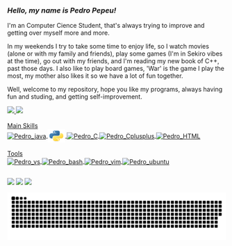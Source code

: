 <head><i><h3>
  Hello, my name is Pedro Pepeu!
</h3></i></head>
<p>
  I'm an Computer Cience Student, that's always trying to improve and getting over myself more and more.
  
  In my weekends I try to take some time to enjoy life, so I watch movies (alone or with my family and friends), play some games (I'm in Sekiro vibes at the time), go out with my friends, and I'm reading my new book of C++, past those days. I also like to play board games, 'War' is the game I   play   the most, my mother also likes it so we have a lot of fun together.
  
  Well, welcome to my repository, hope you like my programs, always having fun and studing, and getting self-improvement.
</p>


<div>
  <a href="https://github.com/PedroPepeu">
  <img height="180em" src="https://github-readme-stats.vercel.app/api?username=PedroPepeu&show_icons=true&theme=dark&include_all_commits=true&count_private=true"/>
  <img height="180em" src="https://github-readme-stats.vercel.app/api/top-langs/?username=PedroPepeu&layout=compact&langs_count=7&theme=dark"/>
</div>

<div style="display: inline_block"><br>
  Main Skills<br>
  <img align="center" alt="Pedro_java" height="30" width="40" src="https://cdn.jsdelivr.net/gh/devicons/devicon/icons/java/java-original.svg">
  <img align="center" alt="Pedro_Python" height="30" width="40" src="https://raw.githubusercontent.com/devicons/devicon/master/icons/python/python-original.svg">
  <img align="center" alt="Pedro_C" height="30" width="40" src="https://cdn.jsdelivr.net/gh/devicons/devicon/icons/c/c-original.svg">
  <img align="center" alt="Pedro_Cplusplus" height="30" width="40" src="https://cdn.jsdelivr.net/gh/devicons/devicon/icons/cplusplus/cplusplus-original.svg">
  <img align="center" alt="Pedro_HTML" height="30" width="40" src="https://cdn.jsdelivr.net/gh/devicons/devicon/icons/html5/html5-original.svg">
  <div><br>
    Tools<br>
    <img align="center" alt="Pedro_vs" height="30" width="40" src="https://cdn.jsdelivr.net/gh/devicons/devicon/icons/vscode/vscode-original.svg">
    <img align="center" alt="Pedro_bash" height="30" width="40" src="https://cdn.jsdelivr.net/gh/devicons/devicon/icons/bash/bash-original.svg">
    <img align="center" alt="Pedro_vim" height="30" width="40" src="https://cdn.jsdelivr.net/gh/devicons/devicon/icons/vim/vim-original.svg">
    <img align="center" alt="Pedro_ubuntu" height="30" width="40" src="https://cdn.jsdelivr.net/gh/devicons/devicon/icons/ubuntu/ubuntu-plain.svg">
  </div>
</div>

##

</div>
 <a href="https://www.instagram.com/pepeu.freitas/" target="_blank"><img src="https://img.shields.io/badge/-Instagram-%23E4405F?style=for-the-badge&logo=instagram&logoColor=white" target="_blank"></a>
 <a href="https://twitter.com/Pedro_Pepeu01" target="_blank"><img src="https://img.shields.io/badge/Twitter-1DA1F2?style=for-the-badge&logo=twitter&logoColor=white" target="_blank"></a> 
 <a href="https://www.reddit.com/user/_peu" target="_blank"><img src="https://img.shields.io/badge/Reddit-FF4500?style=for-the-badge&logo=reddit&logoColor=white" target="_blank"></a> 
</div>

![Snake animation](https://github.com/PedroPepeu/PedroPepeu/blob/output/github-contribution-grid-snake.svg)

</div>
